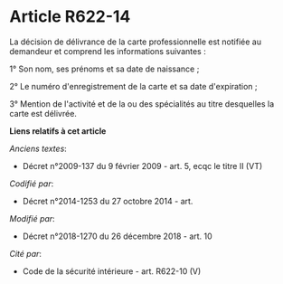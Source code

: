 # Article R622-14

La décision de délivrance de la carte professionnelle est notifiée au demandeur et comprend les informations suivantes :

1° Son nom, ses prénoms et sa date de naissance ;

2° Le numéro d'enregistrement de la carte et sa date d'expiration ;

3° Mention de l'activité et de la ou des spécialités au titre desquelles la carte est délivrée.

**Liens relatifs à cet article**

_Anciens textes_:

  - Décret n°2009-137 du 9 février 2009 - art. 5, ecqc le titre II (VT)

_Codifié par_:

  - Décret n°2014-1253 du 27 octobre 2014 - art.

_Modifié par_:

  - Décret n°2018-1270 du 26 décembre 2018 - art. 10

_Cité par_:

  - Code de la sécurité intérieure - art. R622-10 (V)
